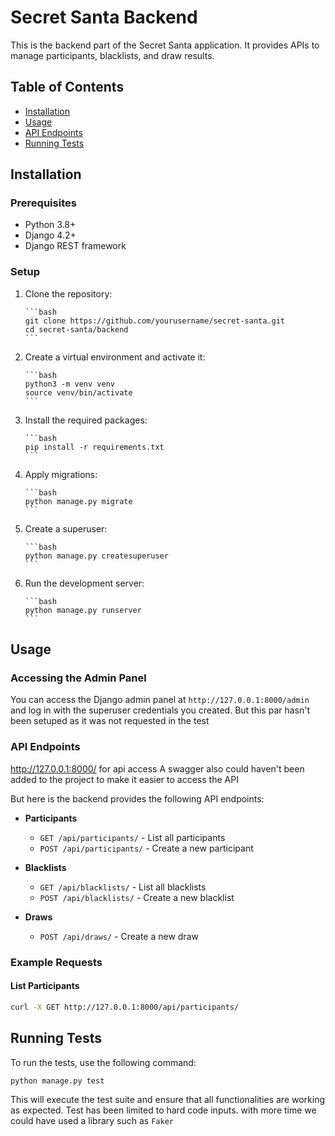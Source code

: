 # Secret Santa Backend

This is the backend part of the Secret Santa application. It provides APIs to manage participants, blacklists, and draw results.

## Table of Contents

- [Installation](#installation)
- [Usage](#usage)
- [API Endpoints](#api-endpoints)
- [Running Tests](#running-tests)

## Installation

### Prerequisites

- Python 3.8+
- Django 4.2+
- Django REST framework

### Setup

1.  Clone the repository:

        ```bash
        git clone https://github.com/yourusername/secret-santa.git
        cd secret-santa/backend
        ```

2.  Create a virtual environment and activate it:

        ```bash
        python3 -m venv venv
        source venv/bin/activate
        ```

3.  Install the required packages:

        ```bash
        pip install -r requirements.txt
        ```

4.  Apply migrations:

        ```bash
        python manage.py migrate
        ```

5.  Create a superuser:

        ```bash
        python manage.py createsuperuser
        ```

6.  Run the development server:

        ```bash
        python manage.py runserver
        ```

## Usage

### Accessing the Admin Panel

You can access the Django admin panel at `http://127.0.0.1:8000/admin` and log in with the superuser credentials you created.
But this par hasn't been setuped as it was not requested in the test

### API Endpoints

http://127.0.0.1:8000/ for api access
A swagger also could haven't been added to the project to make it easier to access the API

But here is the backend provides the following API endpoints:

- **Participants**

  - `GET /api/participants/` - List all participants
  - `POST /api/participants/` - Create a new participant

- **Blacklists**

  - `GET /api/blacklists/` - List all blacklists
  - `POST /api/blacklists/` - Create a new blacklist

- **Draws**
  - `POST /api/draws/` - Create a new draw

### Example Requests

#### List Participants

```bash
curl -X GET http://127.0.0.1:8000/api/participants/
```

## Running Tests

To run the tests, use the following command:

```python
python manage.py test
```

This will execute the test suite and ensure that all functionalities are working as expected.
Test has been limited to hard code inputs. with more time we could have used a library such as `Faker`
